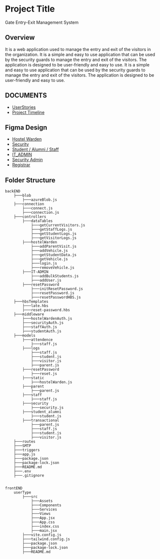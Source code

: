 <!-- analyze the project and Give me professional markdown file template with complete overview and folder structure and documents links -->

# Project Title
Gate Entry-Exit Management System

## Overview
It is a web application used to manage the entry and exit of the visitors in the organization. It is a simple and easy to use application that can be used by the security guards to manage the entry and exit of the visitors. The application is designed to be user-friendly and easy to use. It is a simple and easy to use application that can be used by the security guards to manage the entry and exit of the visitors. The application is designed to be user-friendly and easy to use.

## DOCUMENTS
- [UserStories](https://docs.google.com/document/d/1BnwIvm1IeVc2Mx0BGaNPOSitWMWqSzl7jZWe9w-mNgc/edit?usp=drive_link)
- [Project Timeline](https://docs.google.com/spreadsheets/d/1QikrTqDUWh9kQCsSMkloB8jMPWgqTqy0ItaOK5NfYyk/edit?usp=drive_link)

## Figma Design
- [Hostel Warden](https://www.figma.com/design/iu1buiEJsrbfDEPXyy44e4/Hostel-Warden?t=tEp5l6UQhNu1MVEU-1)
- [Security](https://www.figma.com/design/DC92AvTStVBNf8tnGVjBTf/Security?t=tEp5l6UQhNu1MVEU-1)
- [Student / Alumni / Staff](https://www.figma.com/design/DC92AvTStVBNf8tnGVjBTf/Security?t=tEp5l6UQhNu1MVEU-1)
- [IT_ADMIN](https://www.figma.com/design/cJQWy0kaw3OBrMAULFy0Ap/IT-ADMIN?t=tEp5l6UQhNu1MVEU-1)
- [Security Admin](https://www.figma.com/design/9WkF4I8UWuIjwbNNCXR4C2/Security-ADMIN?t=tEp5l6UQhNu1MVEU-1)
- [Registrar](https://www.figma.com/design/tW9duVlcPLEf2hMZl9Ddu4/Registrar?t=tEp5l6UQhNu1MVEU-1)


## Folder Structure
```
backEND 
    ├───blob   
        ├───azureBlob.js
    ├───connection
        ├───connect.js
        ├───connection.js
    ├───controllers
        ├───dataTables
            ├───getCurrentVisitors.js
            ├───getStaffLogs.js
            ├───getStudentLogs.js
            ├───getVisitorLogs.js
        ├───hostelWarden
            ├───addParentVisit.js
            ├───addVehicle.js
            ├───getStudentData.js
            ├───getVehicle.js
            ├───login.js
            ├───removeVehicle.js
        ├───IT-ADMIN
            ├───addBulkStudents.js
            ├───addUser.js
        ├───resetPassword
            ├───initResetPassword.js
            ├───resetPassword.js
            ├───resetPasswordHBS.js 
    ├───hbsTemplates
        ├───late.hbs
        ├───reset-password.hbs
    ├───middleware
        ├───hostelWardenAuth.js
        ├───securityAuth.js
        ├───staffAuth.js
        ├───studentAuth.js
    ├───models
        ├───attendence
            ├───staff.js
        ├───logs
            ├───staff.js
            ├───student.js
            ├───visitor.js
            ├───parent.js
        ├───resetPassword
            ├───reset.js
        ├───static
            ├───hostelWarden.js
        ├───parent
            ├───parent.js
        ├───staff
            ├───staff.js
        ├───security
            ├───security.js
        ├───student_alumni
            ├───student.js
        ├───transactional
            ├───parent.js
            ├───staff.js
            ├───student.js
            ├───visitor.js
    ├───routes
    ├───SMTP
    ├───triggers
    ├───app.js
    ├───package.json
    ├───package-lock.json
    ├───README.md
    ├───.env
    ├───.gitignore


frontEND
    userType
        ├───src
            ├───Assets
            ├───Components
            ├───Services
            ├───Views
            ├───App.jsx
            ├───App.css
            ├───index.css
            ├───main.jsx
        ├───vite.config.js
        ├───tailwind.config.js
        ├───package.json
        ├───package-lock.json
        ├───README.md
        

